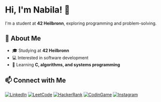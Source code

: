 # Hi, I'm Nabila! 👋  
I'm a student at **42 Heilbronn**, exploring programming and problem-solving.  

## 📖 About Me  
- 🎓 Studying at **42 Heilbronn**  
- 💻 Interested in software development  
- 🌱 Learning **C, algorithms, and systems programming**  

## 📫 Connect with Me  
[![LinkedIn](https://img.shields.io/badge/LinkedIn-blue?logo=linkedin&logoColor=white)](https://www.linkedin.com) 
[![LeetCode](https://img.shields.io/badge/LeetCode-orange?logo=leetcode)](https://leetcode.com) 
[![HackerRank](https://img.shields.io/badge/HackerRank-green?logo=hackerrank)](https://www.hackerrank.com) 
[![CodinGame](https://img.shields.io/badge/CodinGame-yellow?logo=codingame)](https://www.codingame.com) 
[![Instagram](https://img.shields.io/badge/Instagram-purple?logo=instagram)](https://www.instagram.com)

<!--
**nabilac27/nabilac27** is a ✨ _special_ ✨ repository because its `README.md` (this file) appears on your GitHub profile.

Here are some ideas to get you started:

- 🔭 I’m currently working on ...
- 🌱 I’m currently learning ...
- 👯 I’m looking to collaborate on ...
- 🤔 I’m looking for help with ...
- 💬 Ask me about ...
- 📫 How to reach me: ...
- 😄 Pronouns: ...
- ⚡ Fun fact: ...
-->
